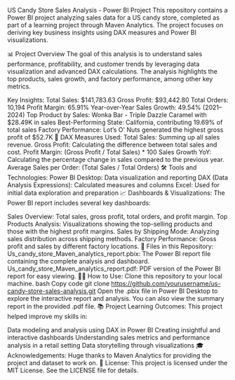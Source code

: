 US Candy Store Sales Analysis - Power BI Project
This repository contains a Power BI project analyzing sales data for a US candy store, completed as part of a learning project through Maven Analytics. The project focuses on deriving key business insights using DAX measures and Power BI visualizations.

📊 Project Overview
The goal of this analysis is to understand sales performance, profitability, and customer trends by leveraging data visualization and advanced DAX calculations. The analysis highlights the top products, sales growth, and factory performance, among other key metrics.

Key Insights:
Total Sales: $141,783.63
Gross Profit: $93,442.80
Total Orders: 10,194
Profit Margin: 65.91%
Year-over-Year Sales Growth: 49.54% (2021–2024)
Top Product by Sales: Wonka Bar - Triple Dazzle Caramel with $28.49K in sales
Best-Performing State: California, contributing 19.69% of total sales
Factory Performance: Lot’s O' Nuts generated the highest gross profit of $52.7K
🔢 DAX Measures Used:
Total Sales: Summing up all sales revenue.
Gross Profit: Calculating the difference between total sales and cost.
Profit Margin: (Gross Profit / Total Sales) * 100
Sales Growth YoY: Calculating the percentage change in sales compared to the previous year.
Average Sales per Order: (Total Sales / Total Orders)
🛠️ Tools and Technologies:
Power BI Desktop: Data visualization and reporting
DAX (Data Analysis Expressions): Calculated measures and columns
Excel: Used for initial data exploration and preparation
📈 Dashboards & Visualizations:
The Power BI report includes several key dashboards:

Sales Overview: Total sales, gross profit, total orders, and profit margin.
Top Products Analysis: Visualizations showing the top-selling products and those with the highest profit margins.
Sales by Shipping Mode: Analyzing sales distribution across shipping methods.
Factory Performance: Gross profit and sales by different factory locations.
📂 Files in this Repository:
Us_candy_store_Maven_analytics_report.pbix: The Power BI report file containing the complete analysis and dashboard.
Us_candy_store_Maven_analytics_report.pdf: PDF version of the Power BI report for easy viewing.
🧑‍💻 How to Use:
Clone this repository to your local machine.
bash
Copy code
git clone https://github.com/yourusername/us-candy-store-sales-analysis.git
Open the .pbix file in Power BI Desktop to explore the interactive report and analysis.
You can also view the summary report in the provided .pdf file.
📚 Project Learning Outcomes:
This project helped improve my skills in:

Data modeling and analysis using DAX in Power BI
Creating insightful and interactive dashboards
Understanding sales metrics and performance analysis in a retail setting
Data storytelling through visualizations
🎓 Acknowledgements:
Huge thanks to Maven Analytics for providing the project and dataset to work on.
📝 License:
This project is licensed under the MIT License. See the LICENSE file for details.
